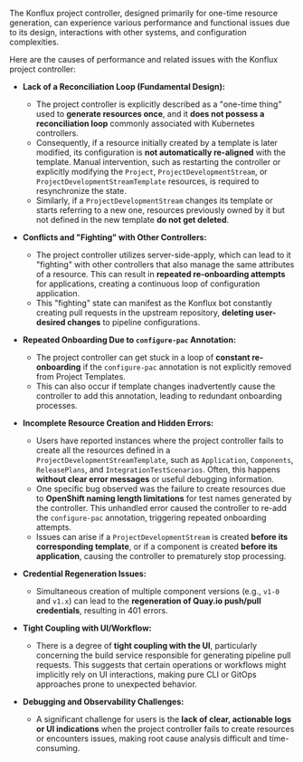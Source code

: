 The Konflux project controller, designed primarily for one-time resource generation, can experience various performance and functional issues due to its design, interactions with other systems, and configuration complexities.

Here are the causes of performance and related issues with the Konflux project controller:

*   **Lack of a Reconciliation Loop (Fundamental Design):**
    *   The project controller is explicitly described as a "one-time thing" used to **generate resources once**, and it **does not possess a reconciliation loop** commonly associated with Kubernetes controllers.
    *   Consequently, if a resource initially created by a template is later modified, its configuration is **not automatically re-aligned** with the template. Manual intervention, such as restarting the controller or explicitly modifying the `Project`, `ProjectDevelopmentStream`, or `ProjectDevelopmentStreamTemplate` resources, is required to resynchronize the state.
    *   Similarly, if a `ProjectDevelopmentStream` changes its template or starts referring to a new one, resources previously owned by it but not defined in the new template **do not get deleted**.

*   **Conflicts and "Fighting" with Other Controllers:**
    *   The project controller utilizes server-side-apply, which can lead to it "fighting" with other controllers that also manage the same attributes of a resource. This can result in **repeated re-onboarding attempts** for applications, creating a continuous loop of configuration application.
    *   This "fighting" state can manifest as the Konflux bot constantly creating pull requests in the upstream repository, **deleting user-desired changes** to pipeline configurations.

*   **Repeated Onboarding Due to `configure-pac` Annotation:**
    *   The project controller can get stuck in a loop of **constant re-onboarding** if the `configure-pac` annotation is not explicitly removed from Project Templates.
    *   This can also occur if template changes inadvertently cause the controller to add this annotation, leading to redundant onboarding processes.

*   **Incomplete Resource Creation and Hidden Errors:**
    *   Users have reported instances where the project controller fails to create all the resources defined in a `ProjectDevelopmentStreamTemplate`, such as `Application`, `Components`, `ReleasePlans`, and `IntegrationTestScenarios`. Often, this happens **without clear error messages** or useful debugging information.
    *   One specific bug observed was the failure to create resources due to **OpenShift naming length limitations** for test names generated by the controller. This unhandled error caused the controller to re-add the `configure-pac` annotation, triggering repeated onboarding attempts.
    *   Issues can arise if a `ProjectDevelopmentStream` is created **before its corresponding template**, or if a component is created **before its application**, causing the controller to prematurely stop processing.

*   **Credential Regeneration Issues:**
    *   Simultaneous creation of multiple component versions (e.g., `v1-0` and `v1.x`) can lead to the **regeneration of Quay.io push/pull credentials**, resulting in 401 errors.

*   **Tight Coupling with UI/Workflow:**
    *   There is a degree of **tight coupling with the UI**, particularly concerning the build service responsible for generating pipeline pull requests. This suggests that certain operations or workflows might implicitly rely on UI interactions, making pure CLI or GitOps approaches prone to unexpected behavior.

*   **Debugging and Observability Challenges:**
    *   A significant challenge for users is the **lack of clear, actionable logs or UI indications** when the project controller fails to create resources or encounters issues, making root cause analysis difficult and time-consuming.
